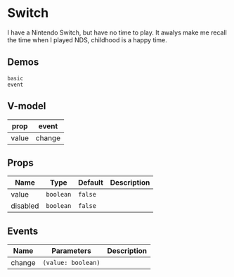 # Switch
I have a Nintendo Switch, but have no time to play. It awalys make me recall the time when I played NDS, childhood is a happy time.
## Demos
```demo
basic
event
```
## V-model
|prop|event|
|-|-|
|value|change|

## Props
|Name|Type|Default|Description|
|-|-|-|-|
|value|`boolean`|`false`||
|disabled|`boolean`|`false`||

## Events
|Name|Parameters|Description|
|-|-|-|
|change|`(value: boolean)`||